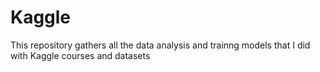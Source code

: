 # Kaggle
This repository gathers all the data analysis and trainng models that I did with Kaggle courses and datasets
